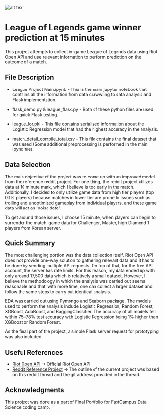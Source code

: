![alt text](https://encrypted-tbn0.gstatic.com/images?q=tbn:ANd9GcRnB-SU3-O8yXNBMxIp5t5AqMhIpGZsg8myl51SKnKF3kY5wwAuKQ)

# League of Legends game winner prediction at 15 minutes

This project attempts to collect in-game League of Legends data using Riot Open API and use relevant information to perform prediction on the outcome of a match.

## File Description
 
 * League Project Main.ipynb - This is the main jupyter notebook that contains all the information from data crawwling to data analysis and Flask implementation.
 
 * flask_demo.py & league_flask.py - Both of these python files are used for quick Flask testing.
 
 * league_lor.pkl - This file contains serialized information about the Logistic Regression model that had the highest accuracy in the analysis.
 
 * match_detail_compile_total.csv - This file contains the final dataset that was used (Some additional preprocessing is performed in the main ipynb file).

## Data Selection

The main objective of the project was to come up with an improved model from the reference reddit project. For one thing, the reddit project utilizes data at 10 minute mark, which I believe is too early in the match. Additionally, I decided to only utilize game data from high tier players (top 0.1% players) because matches in lower tier are prone to issues such as trolling and unoptimized gameplay from individual players, and these game data will act as 'noise data'. 

To get around those issues, I choose 15 minute, when players can begin to surrender the match, game data for Challenger, Master, high Diamond 1 players from Korean server.

## Quick Summary

The most challenging portion was the data collection itself. Riot Open API does not provide one-way solution to gathering relevant data and it has to be done by sending multiple API requests. On top of that, for the free API account, the server has rate limits. For this reason, my data ended up with only around 17,500 data which is relatively a small dataset. However, I believe the methodology in which the analysis was carried out seems reasonable and that, with more time, one can collect a larger dataset and follow the same steps to carry out identical analysis.

EDA was carried out using Pymongo and Seaborn package. The models used to perform the analysis include Logistic Regression, Random Forest, XGBoost, AdaBoost, and BaggingClassifier. The accuracy of all models fell within 75~78% test accuracy with Logistic Regression being 1% higher than XGBoost or Random Forest.

As the final part of the project, a simple Flask server request for prototyping was also included.

## Useful References

* [Riot Open API](https://developer.riotgames.com/) -> Official Riot Open API
* [Reddit Reference Project](https://www.reddit.com/r/MachineLearning/comments/4vdsg4/predicting_the_winner_of_a_league_of_legends/) -> The outline of the current project was based on this reddit thread and the git address provided in the thread.

## Acknowledgments

This project was done as a part of Final Portfolio for FastCampus Data Science coding camp.
